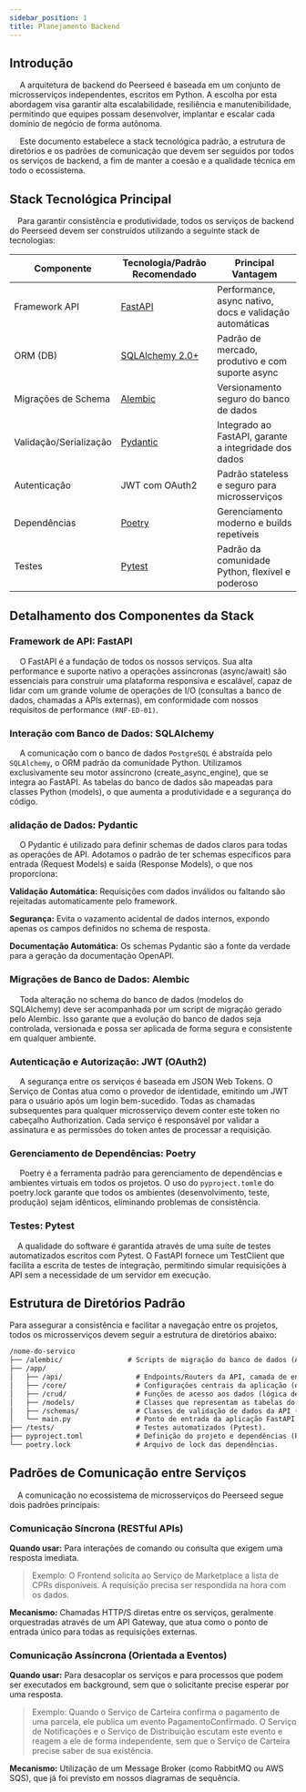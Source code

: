 ```yaml
---
sidebar_position: 1
title: Planejamento Backend
---
```


## Introdução
&emsp; A arquitetura de backend do Peerseed é baseada em um conjunto de microsserviços independentes, escritos em Python. A escolha por esta abordagem visa garantir alta escalabilidade, resiliência e manutenibilidade, permitindo que equipes possam desenvolver, implantar e escalar cada domínio de negócio de forma autônoma.

&emsp; Este documento estabelece a stack tecnológica padrão, a estrutura de diretórios e os padrões de comunicação que devem ser seguidos por todos os serviços de backend, a fim de manter a coesão e a qualidade técnica em todo o ecossistema.

## Stack Tecnológica Principal

&emsp;Para garantir consistência e produtividade, todos os serviços de backend do Peerseed devem ser construídos utilizando a seguinte stack de tecnologias:

| Componente              | Tecnologia/Padrão Recomendado | Principal Vantagem |
|--------------------------|-------------------------------|--------------------|
| Framework API            | [FastAPI](https://fastapi.tiangolo.com/pt/)                       | Performance, async nativo, docs e validação automáticas |
| ORM (DB)                 | [SQLAlchemy 2.0+](https://www.sqlalchemy.org/)               | Padrão de mercado, produtivo e com suporte async |
| Migrações de Schema      | [Alembic](https://alembic.sqlalchemy.org/en/latest/)                       | Versionamento seguro do banco de dados |
| Validação/Serialização   | [Pydantic](https://docs.pydantic.dev/latest/)                      | Integrado ao FastAPI, garante a integridade dos dados |
| Autenticação             | JWT com OAuth2                | Padrão stateless e seguro para microsserviços |
| Dependências             | [Poetry](https://python-poetry.org/docs/)                        | Gerenciamento moderno e builds repetíveis |
| Testes                   | [Pytest](https://docs.pytest.org/en/stable/)                        | Padrão da comunidade Python, flexível e poderoso |

## Detalhamento dos Componentes da Stack

### Framework de API: FastAPI
&emsp; O FastAPI é a fundação de todos os nossos serviços. Sua alta performance e suporte nativo a operações assíncronas (async/await) são essenciais para construir uma plataforma responsiva e escalável, capaz de lidar com um grande volume de operações de I/O (consultas a banco de dados, chamadas a APIs externas), em conformidade com nossos requisitos de performance `(RNF-ED-01)`.

### Interação com Banco de Dados: SQLAlchemy
&emsp; A comunicação com o banco de dados `PostgreSQL` é abstraída pelo `SQLAlchemy`, o ORM padrão da comunidade Python. Utilizamos exclusivamente seu motor assíncrono (create_async_engine), que se integra ao FastAPI. As tabelas do banco de dados são mapeadas para classes Python (models), o que aumenta a produtividade e a segurança do código.

### alidação de Dados: Pydantic
&emsp; O Pydantic é utilizado para definir schemas de dados claros para todas as operações de API. Adotamos o padrão de ter schemas específicos para entrada (Request Models) e saída (Response Models), o que nos proporciona:

**Validação Automática:** Requisições com dados inválidos ou faltando são rejeitadas automaticamente pelo framework.

**Segurança:** Evita o vazamento acidental de dados internos, expondo apenas os campos definidos no schema de resposta.

**Documentação Automática:** Os schemas Pydantic são a fonte da verdade para a geração da documentação OpenAPI.

### Migrações de Banco de Dados: Alembic
&emsp; Toda alteração no schema do banco de dados (modelos do SQLAlchemy) deve ser acompanhada por um script de migração gerado pelo Alembic. Isso garante que a evolução do banco de dados seja controlada, versionada e possa ser aplicada de forma segura e consistente em qualquer ambiente.

### Autenticação e Autorização: JWT (OAuth2)
&emsp; A segurança entre os serviços é baseada em JSON Web Tokens. O Serviço de Contas atua como o provedor de identidade, emitindo um JWT para o usuário após um login bem-sucedido. Todas as chamadas subsequentes para qualquer microsserviço devem conter este token no cabeçalho Authorization. Cada serviço é responsável por validar a assinatura e as permissões do token antes de processar a requisição.

### Gerenciamento de Dependências: Poetry
&emsp; Poetry é a ferramenta padrão para gerenciamento de dependências e ambientes virtuais em todos os projetos. O uso do `pyproject.toml`e do poetry.lock garante que todos os ambientes (desenvolvimento, teste, produção) sejam idênticos, eliminando problemas de consistência.

### Testes: Pytest
&emsp;A qualidade do software é garantida através de uma suíte de testes automatizados escritos com Pytest. O FastAPI fornece um TestClient que facilita a escrita de testes de integração, permitindo simular requisições à API sem a necessidade de um servidor em execução.

## Estrutura de Diretórios Padrão
Para assegurar a consistência e facilitar a navegação entre os projetos, todos os microsserviços devem seguir a estrutura de diretórios abaixo:

```md
/nome-do-servico
├── /alembic/                # Scripts de migração do banco de dados (Alembic)
├── /app/
│   ├── /api/                  # Endpoints/Routers da API, camada de entrada de requisições.
│   ├── /core/                 # Configurações centrais da aplicação (ex: settings).
│   ├── /crud/                 # Funções de acesso aos dados (lógica de banco de dados).
│   ├── /models/               # Classes que representam as tabelas do banco (SQLAlchemy).
│   ├── /schemas/              # Classes de validação de dados da API (Pydantic).
│   └── main.py                # Ponto de entrada da aplicação FastAPI.
├── /tests/                    # Testes automatizados (Pytest).
├── pyproject.toml             # Definição do projeto e dependências (Poetry).
└── poetry.lock                # Arquivo de lock das dependências.

```


## Padrões de Comunicação entre Serviços

&emsp;A comunicação no ecossistema de microsserviços do Peerseed segue dois padrões principais:

### Comunicação Síncrona (RESTful APIs)
**Quando usar:** Para interações de comando ou consulta que exigem uma resposta imediata.

> Exemplo: O Frontend solicita ao Serviço de Marketplace a lista de CPRs disponíveis. A requisição precisa ser respondida na hora com os dados.

**Mecanismo:** Chamadas HTTP/S diretas entre os serviços, geralmente orquestradas através de um API Gateway, que atua como o ponto de entrada único para todas as requisições externas.

### Comunicação Assíncrona (Orientada a Eventos)
**Quando usar:** Para desacoplar os serviços e para processos que podem ser executados em background, sem que o solicitante precise esperar por uma resposta.

> Exemplo: Quando o Serviço de Carteira confirma o pagamento de uma parcela, ele publica um evento PagamentoConfirmado. O Serviço de Notificações e o Serviço de Distribuição escutam este evento e reagem a ele de forma independente, sem que o Serviço de Carteira precise saber de sua existência.

**Mecanismo:** Utilização de um Message Broker (como RabbitMQ ou AWS SQS), que já foi previsto em nossos diagramas de sequência.